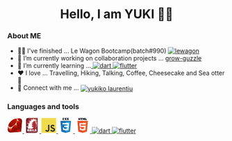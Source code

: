 <h1 align="center"> Hello, I am YUKI  👋✨</h1>

###  About ME
- 👩‍🎓 I've finished ... Le Wagon Bootcamp(batch#990) <a href="https://www.lewagon.com/" target="blank" rel="noreferrer"> <img src="https://avatars.githubusercontent.com/u/5470001?s=200&amp;v=4" width="25" height="25" alt="lewagon"></a>
- 🔭 I’m currently working on collaboration projects ... [grow-guzzle](https://github.com/yukilaurentiu/grow_guzzle)
- 🌱 I’m currently learning ...<a href="https://dart.dev" target="_blank" rel="noreferrer"> <img src="https://www.vectorlogo.zone/logos/dartlang/dartlang-icon.svg" alt="dart" width="25" height="25"/> </a>
  <a href="https://flutter.dev" target="_blank" rel="noreferrer"> <img src="https://www.vectorlogo.zone/logos/flutterio/flutterio-icon.svg" alt="flutter" width="25" height="25"/> </a> 
 - ❤️ I love ... Travelling, Hiking, Talking, Coffee, Cheesecake and Sea otter🦦
- 🤗 Connect with me ... <a href="https://www.linkedin.com/in/yukiko-laurentiu-7a4415240/" target="blank"><img align="center" src="https://raw.githubusercontent.com/rahuldkjain/github-profile-readme-generator/master/src/images/icons/Social/linked-in-alt.svg" alt="yukiko laurentiu" height="25" width="25" /></a>

###  Languages and tools
<a href="https://www.ruby-lang.org/en/" target="_blank" rel="noreferrer"> <img src="https://raw.githubusercontent.com/devicons/devicon/master/icons/ruby/ruby-original.svg" alt="ruby" width="35" height="35"/> </a>
<a href="https://rubyonrails.org" target="_blank" rel="noreferrer"> <img src="https://raw.githubusercontent.com/devicons/devicon/master/icons/rails/rails-original-wordmark.svg" alt="rails" width="35" height="35"/> </a>
  <a href="https://developer.mozilla.org/en-US/docs/Web/JavaScript" target="_blank" rel="noreferrer"> <img src="https://raw.githubusercontent.com/devicons/devicon/master/icons/javascript/javascript-original.svg" alt="javascript" width="35" height="35"/> </a>
  <a href="https://www.w3schools.com/css/" target="_blank" rel="noreferrer"> <img src="https://raw.githubusercontent.com/devicons/devicon/master/icons/css3/css3-original-wordmark.svg" alt="css3" width="35" height="35"/> </a>
  <a href="https://www.w3.org/html/" target="_blank" rel="noreferrer"> <img src="https://raw.githubusercontent.com/devicons/devicon/master/icons/html5/html5-original-wordmark.svg" alt="html5" width="35" height="35"/> </a>
  <a href="https://dart.dev" target="_blank" rel="noreferrer"> <img src="https://www.vectorlogo.zone/logos/dartlang/dartlang-icon.svg" alt="dart" width="35" height="35"/> </a>
  <a href="https://flutter.dev" target="_blank" rel="noreferrer"> <img src="https://www.vectorlogo.zone/logos/flutterio/flutterio-icon.svg" alt="flutter" width="35" height="35"/> </a> 


<!-- -[mincraft_save](https://github.com/yukilaurentiu/minecraft_save) ,  [le_camarade](https://github.com/yukilaurentiu/le_camarade) and [coding-challenge](https://github.com/philippe-laurentiu/coding-challenge) -->
